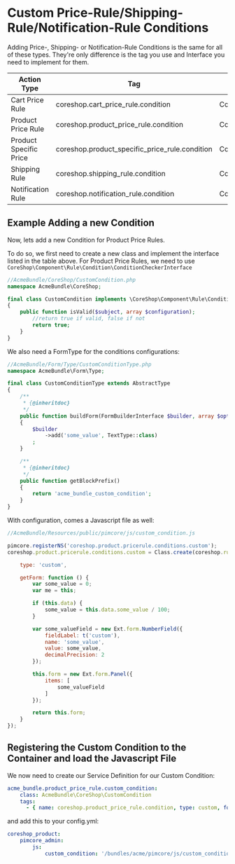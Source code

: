 # Custom Price-Rule/Shipping-Rule/Notification-Rule Conditions

Adding Price-, Shipping- or Notification-Rule Conditions is the same for all of these types. They're only difference is the
tag you use and Interface you need to implement for them.


| Action Type               | Tag                                              | Interface                                                                              |
| ------------------------- | ------------------------------------------------ | -------------------------------------------------------------------------------------- |
| Cart Price Rule           | coreshop.cart_price_rule.condition               | CoreShop\Component\Rule\Condition\ConditionCheckerInterface                            |
| Product Price Rule        | coreshop.product_price_rule.condition            | CoreShop\Component\Rule\Condition\ConditionCheckerInterface                            |
| Product Specific Price    | coreshop.product_specific_price_rule.condition   | CoreShop\Component\Rule\Condition\ConditionCheckerInterface                            |
| Shipping Rule             | coreshop.shipping_rule.condition                 | CoreShop\Component\Shipping\Rule\Condition\ShippingConditionCheckerInterface           |
| Notification Rule         | coreshop.notification_rule.condition             | CoreShop\Component\Notification\Rule\Condition\NotificationConditionCheckerInterface   |


## Example Adding a new Condition
Now, lets add a new Condition for Product Price Rules.

To do so, we first need to create a new class and implement the interface listed in the table above. For Product Price Rules, we need to use
```CoreShop\Component\Rule\Condition\ConditionCheckerInterface```

```php
//AcmeBundle/CoreShop/CustomCondition.php
namespace AcmeBundle\CoreShop;

final class CustomCondition implements \CoreShop\Component\Rule\Condition\ConditionCheckerInterface
{
    public function isValid($subject, array $configuration);
        //return true if valid, false if not
        return true;
    }
}
```

We also need a FormType for the conditions configurations:

```php
//AcmeBundle/Form/Type/CustomConditionType.php
namespace AcmeBundle\Form\Type;

final class CustomConditionType extends AbstractType
{
    /**
     * {@inheritdoc}
     */
    public function buildForm(FormBuilderInterface $builder, array $options)
    {
        $builder
            ->add('some_value', TextType::class)
        ;
    }

    /**
     * {@inheritdoc}
     */
    public function getBlockPrefix()
    {
        return 'acme_bundle_custom_condition';
    }
}
```

With configuration, comes a Javascript file as well:

```javascript
//AcmeBundle/Resources/public/pimcore/js/custom_condition.js

pimcore.registerNS('coreshop.product.pricerule.conditions.custom');
coreshop.product.pricerule.conditions.custom = Class.create(coreshop.rules.conditions.abstract, {

    type: 'custom',

    getForm: function () {
        var some_value = 0;
        var me = this;

        if (this.data) {
            some_value = this.data.some_value / 100;
        }

        var some_valueField = new Ext.form.NumberField({
            fieldLabel: t('custom'),
            name: 'some_value',
            value: some_value,
            decimalPrecision: 2
        });

        this.form = new Ext.form.Panel({
            items: [
                some_valueField
            ]
        });

        return this.form;
    }
});

```

## Registering the Custom Condition to the Container and load the Javascript File
We now need to create our Service Definition for our Custom Condition:

```yml
acme_bundle.product_price_rule.custom_condition:
    class: AcmeBundle\CoreShop\CustomCondition
    tags:
      - { name: coreshop.product_price_rule.condition, type: custom, form-type: AcmeBundle\Form\Type\CustomConditionType }
```

and add this to your config.yml:

```yml
coreshop_product:
    pimcore_admin:
        js:
            custom_condition: '/bundles/acme/pimcore/js/custom_condition.js'
```